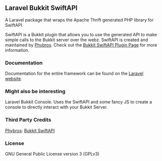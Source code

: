 ## Laravel Bukkit SwiftAPI

A Laravel package that wraps the Apache Thrift generated PHP library for SwiftAPI.

SwiftAPI is a Bukkit plugin that allows you to use the generated API to make simple calls to the Bukkit server over the webz.
SwiftAPI is created and maintained by [Phybros](http://dev.bukkit.org/profiles/phybros). Check out the [Bukkit SwiftAPI Plugin Page](http://dev.bukkit.org/bukkit-plugins/swiftapi) for more information.

### Documentation
Documentation for the entire framework can be found on the [Laravel website](http://laravel.com/docs).

### Might also be interesting
Laravel Bukkit Console. Uses the SwiftAPI and some fancy JS to create a console to directly interact with your Bukkit Server.

### Third Party Credits
[Phybros](http://dev.bukkit.org/profiles/phybros): [Bukkit SwiftAPI](http://dev.bukkit.org/bukkit-plugins/swiftapi)

### License
GNU General Public License version 3 (GPLv3)